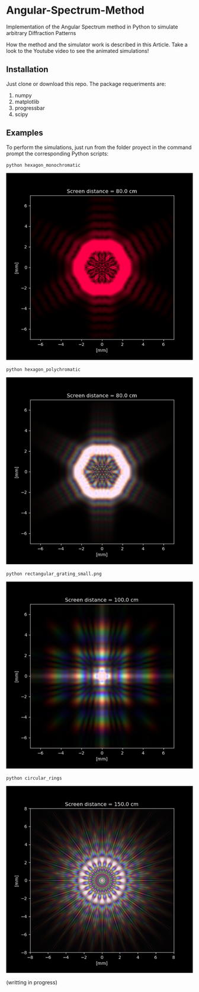 # Angular-Spectrum-Method

Implementation of the Angular Spectrum method in Python to simulate arbitrary Diffraction Patterns

How the method and the simulator work is described in this Article. Take a look to the Youtube video to see the animated simulations!


## Installation

Just clone or download this repo.
The package requeriments are:

1. numpy
2. matplotlib
3. progressbar
4. scipy

## Examples

To perform the simulations, just run from the folder proyect in the command prompt the corresponding Python scripts:


```
python hexagon_monochromatic
```

![N|Solid](/images/hexagon_monochromatic.png)

```
python hexagon_polychromatic
```

![N|Solid](/images/hexagon_polychromatic.png)

```
python rectangular_grating_small.png
```

![N|Solid](/images/rectangular_grating_small.png)

```
python circular_rings
```

![N|Solid](/images/circular_rings.png)

(writting in progress)
